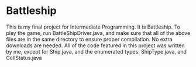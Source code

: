 # Battleship
This is my final project for Intermediate Programming. It is Battleship. To play the game, run BattleShipDriver.java, and make sure that all of the above files are in the same directory to ensure proper compilation. No extra downloads are needed. All of the code featured in this project was written by me, except for Ship.java, and the enumerated types: ShipType.java, and CellStatus.java
